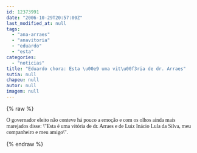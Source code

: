 ```yaml
---
id: 12373991
date: "2006-10-29T20:57:00Z"
last_modified_at: null
tags:
  - "ana-arraes"
  - "anavitoria"
  - "eduardo"
  - "esta"
categories:
  - "noticias"
title: "Eduardo chora: Esta \u00e9 uma vit\u00f3ria de dr. Arraes"
sutia: null
chapeu: null
autor: null
imagem: null
---
```

{% raw %}
<p><FONT face=Verdana>O governador eleito não conteve há pouco&nbsp;a emoção e com os olhos ainda mais marejados disse: \"Esta é uma vitória de dr. Arraes e de Luiz Inácio Lula da Silva, meu companheiro e meu amigo\".</FONT> </p>
{% endraw %}